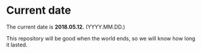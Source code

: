 # Current date

The current date is **2018.05.12.** (YYYY.MM.DD.)

This repository will be good when the world ends, so we will know how long it lasted.
